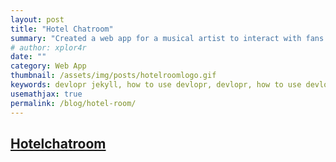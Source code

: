 ```yaml
---
layout: post
title: "Hotel Chatroom"
summary: "Created a web app for a musical artist to interact with fans."
# author: xplor4r
date: ""
category: Web App
thumbnail: /assets/img/posts/hotelroomlogo.gif
keywords: devlopr jekyll, how to use devlopr, devlopr, how to use devlopr-jekyll, devlopr-jekyll tutorial,best jekyll themes, multi author
usemathjax: true
permalink: /blog/hotel-room/
---
```


## [Hotelchatroom](https://hotelchatroom.com/)
